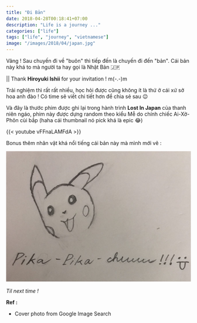 ```yaml
---
title: "Đi Bản"
date: 2018-04-28T00:18:41+07:00
description: "Life is a journey ..."
categories: ["life"]
tags: ["life", "journey", "vietnamese"]
image: "/images/2018/04/japan.jpg"
---
```


Vâng ! Sau chuyến đi về "buôn" thì tiếp đến là chuyến đi đến "bản". Cái bản này khá to mà người ta hay gọi là Nhật Bản 🇯🇵

|| Thank **Hiroyuki Ishii** for your invitation ! m(-.-)m

Trải nghiệm thì rất rất nhiều, học hỏi được cũng không ít là thứ ở cái xứ sở hoa anh đào ! Có time sẽ viết chi tiết hơn để chia sẻ sau 😉

Và đây là thước phim được ghi lại trong hành trình **Lost In Japan** của thanh niên ngáo, phim này được dựng random theo kiểu Mễ do chính chiếc Ai-Xờ-Phôn cùi bắp (haha cái thumbnail nó pick khá là epic 😂)

{{< youtube vFFnaLAMFdA >}}

Bonus thêm nhân vật khá nổi tiếng cái bản này mà mình mới vẽ :

![Pikachu](/images/2018/04/pikapikachu.jpg)


*Til next time !*

**Ref :**

- Cover photo from Google Image Search